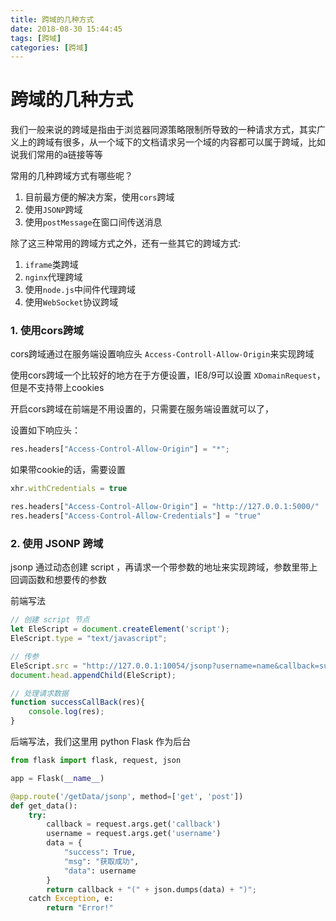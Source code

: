 ```yaml
---
title: 跨域的几种方式
date: 2018-08-30 15:44:45
tags: [跨域]
categories: [跨域] 
---
```


# 跨域的几种方式

我们一般来说的跨域是指由于浏览器同源策略限制所导致的一种请求方式，其实广义上的跨域有很多，从一个域下的文档请求另一个域的内容都可以属于跨域，比如说我们常用的a链接等等

常用的几种跨域方式有哪些呢？

1. 目前最方便的解决方案，使用`cors`跨域
2. 使用`JSONP`跨域
3. 使用`postMessage`在窗口间传送消息

除了这三种常用的跨域方式之外，还有一些其它的跨域方式:

1. `iframe`类跨域
2. `nginx`代理跨域
3. 使用`node.js`中间件代理跨域
4. 使用`WebSocket`协议跨域

### 1. 使用cors跨域

cors跨域通过在服务端设置响应头 `Access-Controll-Allow-Origin`来实现跨域

使用cors跨域一个比较好的地方在于方便设置，IE8/9可以设置 `XDomainRequest`，但是不支持带上cookies

开启cors跨域在前端是不用设置的，只需要在服务端设置就可以了，

设置如下响应头：

``` python
res.headers["Access-Control-Allow-Origin"] = "*";
```

如果带cookie的话，需要设置

``` javascript  xhr.withCredentials = true
xhr.withCredentials = true
```

``` python
res.headers["Access-Control-Allow-Origin"] = "http://127.0.0.1:5000/"
res.headers["Access-Control-Allow-Credentials"] = "true"
```

### 2. 使用 JSONP 跨域	

jsonp  通过动态创建 script ，再请求一个带参数的地址来实现跨域，参数里带上回调函数和想要传的参数

前端写法

``` javascript
// 创建 script 节点
let EleScript = document.createElement('script');
EleScript.type = "text/javascript";

// 传参
EleScript.src = "http://127.0.0.1:10054/jsonp?username=name&callback=successCallBack";
document.head.appendChild(EleScript);

// 处理请求数据
function successCallBack(res){
    console.log(res);
}
```

后端写法，我们这里用 python Flask 作为后台

``` python
from flask import flask, request, json

app = Flask(__name__)

@app.route('/getData/jsonp', method=['get', 'post'])
def get_data():
    try:
        callback = request.args.get('callback')
        username = request.args.get('username')
        data = {
            "success": True,
            "msg": "获取成功",
            "data": username
        }
        return callback + "(" + json.dumps(data) + ")";
    catch Exception, e:
        return "Error!"
```







